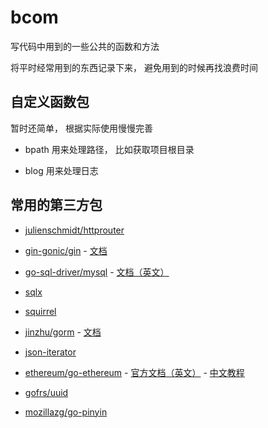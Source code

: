 # bcom

写代码中用到的一些公共的函数和方法

将平时经常用到的东西记录下来， 避免用到的时候再找浪费时间

## 自定义函数包

暂时还简单， 根据实际使用慢慢完善

+ bpath 用来处理路径， 比如获取项目根目录

+ blog 用来处理日志

## 常用的第三方包

+ [julienschmidt/httprouter](https://github.com/julienschmidt/httprouter)

+ [gin-gonic/gin](https://github.com/gin-gonic/gin) -
[文档](https://gin-gonic.com/zh-cn/docs/)

+ [go-sql-driver/mysql](https://github.com/go-sql-driver/mysql) -
[文档（英文）](https://github.com/go-sql-driver/mysql/wiki)

+ [sqlx](https://github.com/jmoiron/sqlx)

+ [squirrel](https://github.com/Masterminds/squirrel)

+ [jinzhu/gorm](https://github.com/jinzhu/gorm) -
[文档](https://gorm.io/zh_CN/docs/)

+ [json-iterator](https://github.com/json-iterator/go)

+ [ethereum/go-ethereum](https://github.com/ethereum/go-ethereum) -
[官方文档（英文）](https://geth.ethereum.org/docs/) -
[中文教程](https://goethereumbook.org/zh/)

+ [gofrs/uuid](https://github.com/gofrs/uuid)

+ [mozillazg/go-pinyin](https://github.com/mozillazg/go-pinyin)
